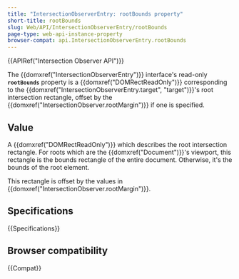 ```yaml
---
title: "IntersectionObserverEntry: rootBounds property"
short-title: rootBounds
slug: Web/API/IntersectionObserverEntry/rootBounds
page-type: web-api-instance-property
browser-compat: api.IntersectionObserverEntry.rootBounds
---
```


{{APIRef("Intersection Observer API")}}

The {{domxref("IntersectionObserverEntry")}} interface's
read-only **`rootBounds`** property is a
{{domxref("DOMRectReadOnly")}} corresponding to the
{{domxref("IntersectionObserverEntry.target", "target")}}'s root intersection
rectangle, offset by the {{domxref("IntersectionObserver.rootMargin")}} if one is
specified.

## Value

A {{domxref("DOMRectReadOnly")}} which describes the root intersection rectangle. For
roots which are the {{domxref("Document")}}'s viewport, this rectangle is the bounds
rectangle of the entire document. Otherwise, it's the bounds of the root element.

This rectangle is offset by the values in
{{domxref("IntersectionObserver.rootMargin")}}.

## Specifications

{{Specifications}}

## Browser compatibility

{{Compat}}
